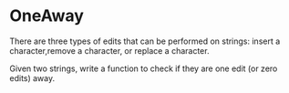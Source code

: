 # OneAway
There are three types of edits that can be performed on strings: insert a character,remove a character, or replace a character. 

Given two strings, write a function to check if they are one edit (or zero edits) away.
